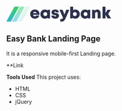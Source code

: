 ![Easy-Bank Logo](https://github.com/valencydickson/Easy-Bank/blob/main/images/logo.svg)

## Easy Bank Landing Page

It is a responsive mobile-first Landing page.

**Link

**Tools Used**
This project uses:
- HTML
- CSS
- jQuery
